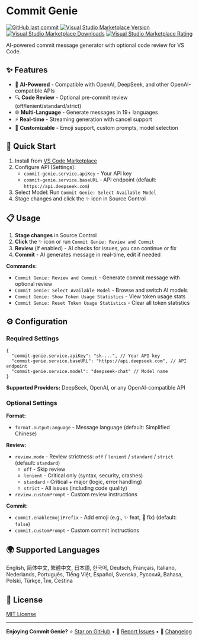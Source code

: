 # Commit Genie

[![GitHub last commit](https://img.shields.io/github/last-commit/joygqz/commit-genie?style=flat-square)](https://github.com/joygqz/commit-genie)
[![Visual Studio Marketplace Version](https://img.shields.io/visual-studio-marketplace/v/joygqz.commit-genie?style=flat-square)](https://marketplace.visualstudio.com/items?itemName=joygqz.commit-genie)
[![Visual Studio Marketplace Downloads](https://img.shields.io/visual-studio-marketplace/d/joygqz.commit-genie?style=flat-square)](https://marketplace.visualstudio.com/items?itemName=joygqz.commit-genie)
[![Visual Studio Marketplace Rating](https://img.shields.io/visual-studio-marketplace/r/joygqz.commit-genie?style=flat-square)](https://marketplace.visualstudio.com/items?itemName=joygqz.commit-genie)

AI-powered commit message generator with optional code review for VS Code.

## ✨ Features

- 🤖 **AI-Powered** - Compatible with OpenAI, DeepSeek, and other OpenAI-compatible APIs
- 🔍 **Code Review** - Optional pre-commit review (off/lenient/standard/strict)
- 🌐 **Multi-Language** - Generate messages in 19+ languages
- ⚡ **Real-time** - Streaming generation with cancel support
- 🎨 **Customizable** - Emoji support, custom prompts, model selection

## 🚀 Quick Start

1. Install from [VS Code Marketplace](https://marketplace.visualstudio.com/items?itemName=joygqz.commit-genie)
2. Configure API (Settings):
   - `commit-genie.service.apiKey` - Your API key
   - `commit-genie.service.baseURL` - API endpoint (default: `https://api.deepseek.com`)
3. Select Model: Run `Commit Genie: Select Available Model`
4. Stage changes and click the ✨ icon in Source Control

## 📋 Usage

1. **Stage changes** in Source Control
2. **Click** the ✨ icon or run `Commit Genie: Review and Commit`
3. **Review** (if enabled) - AI checks for issues, you can continue or fix
4. **Commit** - AI generates message in real-time, edit if needed

**Commands:**
- `Commit Genie: Review and Commit` - Generate commit message with optional review
- `Commit Genie: Select Available Model` - Browse and switch AI models
- `Commit Genie: Show Token Usage Statistics` - View token usage stats
- `Commit Genie: Reset Token Usage Statistics` - Clear all token statistics

## ⚙️ Configuration

### Required Settings

```jsonc
{
  "commit-genie.service.apiKey": "sk-...", // Your API key
  "commit-genie.service.baseURL": "https://api.deepseek.com", // API endpoint
  "commit-genie.service.model": "deepseek-chat" // Model name
}
```

**Supported Providers:** DeepSeek, OpenAI, or any OpenAI-compatible API

### Optional Settings

**Format:**
- `format.outputLanguage` - Message language (default: Simplified Chinese)

**Review:**
- `review.mode` - Review strictness: `off` / `lenient` / `standard` / `strict` (default: `standard`)
  - `off` - Skip review
  - `lenient` - Critical only (syntax, security, crashes)
  - `standard` - Critical + major (logic, error handling)
  - `strict` - All issues (including code quality)
- `review.customPrompt` - Custom review instructions

**Commit:**
- `commit.enableEmojiPrefix` - Add emoji (e.g., ✨ feat, 🐛 fix) (default: `false`)
- `commit.customPrompt` - Custom commit instructions

## 🌍 Supported Languages

English, 简体中文, 繁體中文, 日本語, 한국어, Deutsch, Français, Italiano, Nederlands, Português, Tiếng Việt, Español, Svenska, Русский, Bahasa, Polski, Türkçe, ไทย, Čeština

## 📝 License

[MIT License](LICENSE)

---

**Enjoying Commit Genie?**
⭐ [Star on GitHub](https://github.com/joygqz/commit-genie) • 💬 [Report Issues](https://github.com/joygqz/commit-genie/issues) • 📝 [Changelog](CHANGELOG.md)
